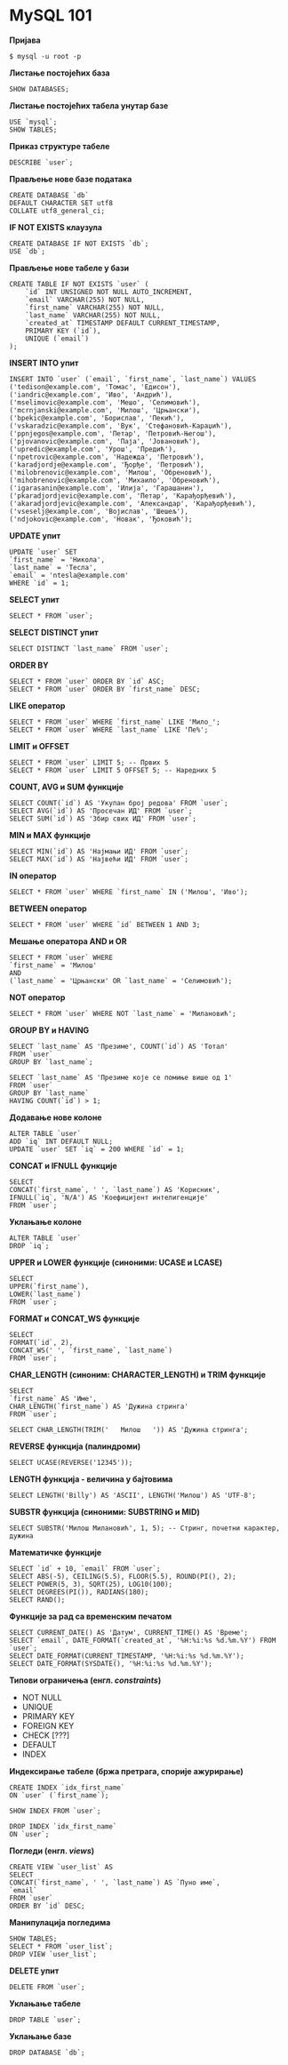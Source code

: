 # MySQL 101

**Пријава**

`$ mysql -u root -p`

**Листање постојећих база**

`SHOW DATABASES;`

**Листање постојећих табела унутар базе**

```
USE `mysql`;
SHOW TABLES;
```

**Приказ структуре табеле**

``DESCRIBE `user`;``

**Прављење нове базе података**

```
CREATE DATABASE `db`
DEFAULT CHARACTER SET utf8
COLLATE utf8_general_ci;
```

**IF NOT EXISTS клаузула**

```
CREATE DATABASE IF NOT EXISTS `db`;
USE `db`;
```

**Прављење нове табеле у бази**

```
CREATE TABLE IF NOT EXISTS `user` (
	`id` INT UNSIGNED NOT NULL AUTO_INCREMENT,
	`email` VARCHAR(255) NOT NULL,
	`first_name` VARCHAR(255) NOT NULL,
	`last_name` VARCHAR(255) NOT NULL,
	`created_at` TIMESTAMP DEFAULT CURRENT_TIMESTAMP,
	PRIMARY KEY (`id`),
	UNIQUE (`email`)
);
```

**INSERT INTO упит**

```
INSERT INTO `user` (`email`, `first_name`, `last_name`) VALUES
('tedison@example.com', 'Томас', 'Едисон'),
('iandric@example.com', 'Иво', 'Андрић'),
('mselimovic@example.com', 'Мешо', 'Селимовић'),
('mcrnjanski@example.com', 'Милош', 'Црњански'),
('bpekic@example.com', 'Борислав', 'Пекић'),
('vskaradzic@example.com', 'Вук', 'Стефановић-Караџић'),
('ppnjegos@example.com', 'Петар', 'Петровић-Његош'),
('pjovanovic@example.com', 'Паја', 'Јовановић'),
('upredic@example.com', 'Урош', 'Предић'),
('npetrovic@example.com', 'Надежда', 'Петровић'),
('karadjordje@example.com', 'Ђорђе', 'Петровић'),
('milobrenovic@example.com', 'Милош', 'Обреновић'),
('mihobrenovic@example.com', 'Михаило', 'Обреновић'),
('igarasanin@example.com', 'Илија', 'Гарашанин'),
('pkaradjordjevic@example.com', 'Петар', 'Карађорђевић'),
('akaradjordjevic@example.com', 'Александар', 'Карађорђевић'),
('vseselj@example.com', 'Војислав', 'Шешељ'),
('ndjokovic@example.com', 'Новак', 'Ђоковић');
```

**UPDATE упит**

```
UPDATE `user` SET
`first_name` = 'Никола',
`last_name` = 'Тесла',
`email` = 'ntesla@example.com'
WHERE `id` = 1;
```

**SELECT упит**

``SELECT * FROM `user`;``

**SELECT DISTINCT упит**

``SELECT DISTINCT `last_name` FROM `user`;``

**ORDER BY**

```
SELECT * FROM `user` ORDER BY `id` ASC;
SELECT * FROM `user` ORDER BY `first_name` DESC;
```

**LIKE оператор**

```
SELECT * FROM `user` WHERE `first_name` LIKE 'Мило_';
SELECT * FROM `user` WHERE `last_name` LIKE 'Пе%';
```

**LIMIT и OFFSET**

```
SELECT * FROM `user` LIMIT 5; -- Првих 5
SELECT * FROM `user` LIMIT 5 OFFSET 5; -- Наредних 5
```

**COUNT, AVG и SUM функције**

```
SELECT COUNT(`id`) AS 'Укупан број редова' FROM `user`;
SELECT AVG(`id`) AS 'Просечан ИД' FROM `user`;
SELECT SUM(`id`) AS 'Збир свих ИД' FROM `user`;
```

**MIN и MAX функције**

```
SELECT MIN(`id`) AS 'Најмањи ИД' FROM `user`;
SELECT MAX(`id`) AS 'Највећи ИД' FROM `user`;
```

**IN оператор**

``SELECT * FROM `user` WHERE `first_name` IN ('Милош', 'Иво');``

**BETWEEN оператор**

``SELECT * FROM `user` WHERE `id` BETWEEN 1 AND 3;``

**Мешање оператора AND и OR**

```
SELECT * FROM `user` WHERE
`first_name` = 'Милош'
AND
(`last_name` = 'Црњански' OR `last_name` = 'Селимовић');
```

**NOT оператор**

``SELECT * FROM `user` WHERE NOT `last_name` = 'Милановић';``

**GROUP BY и HAVING**

```
SELECT `last_name` AS 'Презиме', COUNT(`id`) AS 'Тотал'
FROM `user`
GROUP BY `last_name`;

SELECT `last_name` AS 'Презиме које се помиње више од 1'
FROM `user`
GROUP BY `last_name`
HAVING COUNT(`id`) > 1;
```

**Додавање нове колоне**

```
ALTER TABLE `user`
ADD `iq` INT DEFAULT NULL;
UPDATE `user` SET `iq` = 200 WHERE `id` = 1;
```

**CONCAT и IFNULL функције**

```
SELECT
CONCAT(`first_name`, ' ', `last_name`) AS 'Корисник',
IFNULL(`iq`, 'N/A') AS 'Коефицијент интелигенције'
FROM `user`;
```

**Уклањање колоне**

```
ALTER TABLE `user`
DROP `iq`;
```

**UPPER и LOWER функције (синоними: UCASE и LCASE)**

```
SELECT
UPPER(`first_name`),
LOWER(`last_name`)
FROM `user`;
```

**FORMAT и CONCAT_WS функције**

```
SELECT
FORMAT(`id`, 2),
CONCAT_WS(' ', `first_name`, `last_name`)
FROM `user`;
```

**CHAR_LENGTH (синоним: CHARACTER_LENGTH) и TRIM функције**

```
SELECT
`first_name` AS 'Име',
CHAR_LENGTH(`first_name`) AS 'Дужина стринга'
FROM `user`;

SELECT CHAR_LENGTH(TRIM('   Милош   ')) AS 'Дужина стринга';
```

**REVERSE функција (палиндроми)**

`SELECT UCASE(REVERSE('12345'));`

**LENGTH функција - величина у бајтовима**

`SELECT LENGTH('Billy') AS 'ASCII', LENGTH('Милош') AS 'UTF-8';`

**SUBSTR функција (синоними: SUBSTRING и MID)**

`SELECT SUBSTR('Милош Милановић', 1, 5); -- Стринг, почетни карактер, дужина`

**Математичке функције**

```
SELECT `id` + 10, `email` FROM `user`;
SELECT ABS(-5), CEILING(5.5), FLOOR(5.5), ROUND(PI(), 2);
SELECT POWER(5, 3), SQRT(25), LOG10(100);
SELECT DEGREES(PI()), RADIANS(180);
SELECT RAND();
```

**Функције за рад са временским печатом**

```
SELECT CURRENT_DATE() AS 'Датум', CURRENT_TIME() AS 'Време';
SELECT `email`, DATE_FORMAT(`created_at`, '%H:%i:%s %d.%m.%Y') FROM `user`;
SELECT DATE_FORMAT(CURRENT_TIMESTAMP, '%H:%i:%s %d.%m.%Y');
SELECT DATE_FORMAT(SYSDATE(), '%H:%i:%s %d.%m.%Y');
```

**Типови ограничења (енгл. *constraints*)**

- NOT NULL
- UNIQUE
- PRIMARY KEY
- FOREIGN KEY
- CHECK [???]
- DEFAULT
- INDEX

**Индексирање табеле (бржа претрага, спорије ажурирање)**

```
CREATE INDEX `idx_first_name`
ON `user` (`first_name`);

SHOW INDEX FROM `user`;

DROP INDEX `idx_first_name`
ON `user`;
```

**Погледи (енгл. *views*)**

```
CREATE VIEW `user_list` AS
SELECT
CONCAT(`first_name`, ' ', `last_name`) AS `Пуно име`,
`email`
FROM `user`
ORDER BY `id` DESC;
```

**Манипулација погледима**

```
SHOW TABLES;
SELECT * FROM `user_list`;
DROP VIEW `user_list`;
```

**DELETE упит**

``DELETE FROM `user`;``

**Уклањање табеле**

``DROP TABLE `user`;``

**Уклањање базе**

``DROP DATABASE `db`;``
